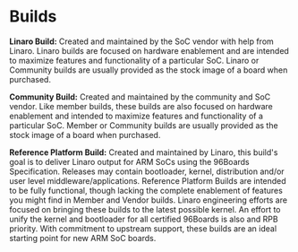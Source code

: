 # Builds

**Linaro Build:** Created and maintained by the SoC vendor with help from Linaro. Linaro builds are focused on hardware enablement and are intended to maximize features and functionality of a particular SoC. Linaro or Community builds are usually provided as the stock image of a board when purchased.

**Community Build:** Created and maintained by the community and SoC vendor. Like member builds, these builds are also focused on hardware enablement and intended to maximize features and functionality of a particular SoC. Member or Community builds are usually provided as the stock image of a board when purchased.

**Reference Platform Build:** Created and maintained by Linaro, this build's goal is to deliver Linaro output for ARM SoCs using the 96Boards Specification. Releases may contain bootloader, kernel, distribution and/or user level middleware/applications. Reference Platform Builds are intended to be fully functional, though lacking the complete enablement of features you might find in Member and Vendor builds. Linaro engineering efforts are focused on bringing these builds to the latest possible kernel. An effort to unify the kernel and bootloader for all certified 96Boards is also and RPB priority. With commitment to upstream support, these builds are an ideal starting point for new ARM SoC boards.
